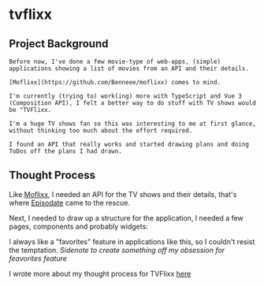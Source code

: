 # tvflixx

## Project Background
```
Before now, I've done a few movie-type of web-apps, (simple) applications showing a list of movies from an API and their details.

[Moflixx](https://github.com/Benneee/moflixx) comes to mind.

I'm currently (trying to) work(ing) more with TypeScript and Vue 3 (Composition API), I felt a better way to do stuff with TV shows would be "TVFlixx.

I'm a huge TV shows fan so this was interesting to me at first glance, without thinking too much about the effort required.

I found an API that really works and started drawing plans and doing ToDos off the plans I had drawn.
```

## Thought Process


Like [Moflixx](), I needed an API for the TV shows and their details, that's where [Episodate](https://www.episodate.com/) came to the rescue.

Next, I needed to draw up a structure for the application, I needed a few pages, components and probably widgets:

I always like a "favorites" feature in applications like this, so I couldn't resist the temptation.
*Sidenote to create something off my obsession for feavorites feature*


I wrote more about my thought process for TVFlixx [here]()
